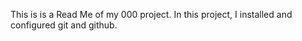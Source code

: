 This is is a Read Me of my 000 project. In this project, I installed and configured git and github.




